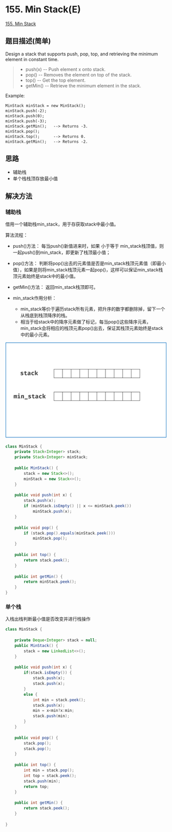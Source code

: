 # 155. Min Stack(E)
[155. Min Stack](https://leetcode-cn.com/problems/min-stack/)

## 题目描述(简单)

Design a stack that supports push, pop, top, and retrieving the minimum element in constant time.

> - push(x) -- Push element x onto stack.
> - pop() -- Removes the element on top of the stack.
> - top() -- Get the top element.
> - getMin() -- Retrieve the minimum element in the stack.
 

Example:
```
MinStack minStack = new MinStack();
minStack.push(-2);
minStack.push(0);
minStack.push(-3);
minStack.getMin();   --> Returns -3.
minStack.pop();
minStack.top();      --> Returns 0.
minStack.getMin();   --> Returns -2.
```

## 思路

- 辅助栈
- 单个栈栈顶存放最小值

## 解决方法

### 辅助栈

借用一个辅助栈min_stack，用于存获取stack中最小值。

算法流程：

- push()方法： 每当push()新值进来时，如果 小于等于 min_stack栈顶值，则一起push()到min_stack，即更新了栈顶最小值；
- pop()方法： 判断将pop()出去的元素值是否是min_stack栈顶元素值（即最小值），如果是则将min_stack栈顶元素一起pop()，这样可以保证min_stack栈顶元素始终是stack中的最小值。
- getMin()方法： 返回min_stack栈顶即可。

- min_stack作用分析：
    - min_stack等价于遍历stack所有元素，把升序的数字都删除掉，留下一个从栈底到栈顶降序的栈。
    - 相当于给stack中的降序元素做了标记，每当pop()这些降序元素，min_stack会将相应的栈顶元素pop()出去，保证其栈顶元素始终是stack中的最小元素。


![](../assets/101-200/155-s-1-1.gif)

```java
class MinStack {
    private Stack<Integer> stack;
    private Stack<Integer> minStack;

    public MinStack() {
        stack = new Stack<>();
        minStack = new Stack<>();
    }

    public void push(int x) {
        stack.push(x);
        if (minStack.isEmpty() || x <= minStack.peek())
            minStack.push(x);
    }

    public void pop() {
        if (stack.pop().equals(minStack.peek()))
            minStack.pop();
    }

    public int top() {
        return stack.peek();
    }

    public int getMin() {
        return minStack.peek();
    }
}
```

### 单个栈

入栈出栈判断最小值是否改变并进行栈操作


```java
class MinStack {
	
	private Deque<Integer> stack = null;
	public MinStack() {
        stack = new LinkedList<>();
    }
    
    public void push(int x) {
    	if(stack.isEmpty()) {
    		stack.push(x);
    		stack.push(x);
    	}
    	else {
    		int min = stack.peek();
    		stack.push(x);
    		min = x<min?x:min;
    		stack.push(min);
		}
    }
    
    public void pop() {
        stack.pop();
        stack.pop();
    }
    
    public int top() {
    	int min = stack.pop();
    	int top = stack.peek();
    	stack.push(min);
        return top;
    }
    
    public int getMin() {
        return stack.peek();
    }

}
```




